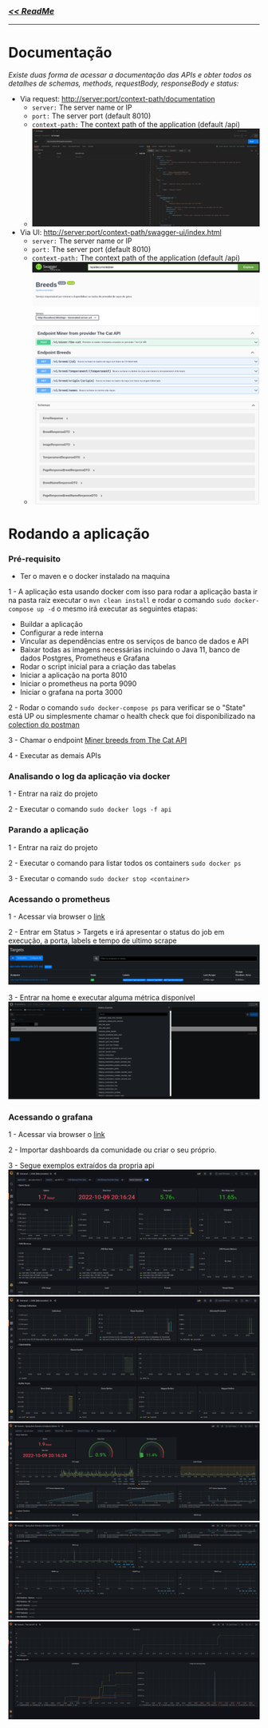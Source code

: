 ### [_<< ReadMe_](../README.md)

---

# Documentação
_Existe duas forma de acessar a documentação das APIs e obter todos os detalhes de schemas, methods, requestBody, responseBody e status:_
- Via request: [http://server:port/context-path/documentation](http://server:port/context-path/documentation)
  - ```server:``` The server name or IP
  - ```port:``` The server port (default 8010)
  - ```context-path:``` The context path of the application (default /api)
  - ![img.png](documentation-from-endpoint.png)
- Via UI: [http://server:port/context-path/swagger-ui/index.html](http://server:port/context-path/swagger-ui/index.html)
  - ```server:``` The server name or IP
  - ```port:``` The server port (default 8010)
  - ```context-path:``` The context path of the application (default /api)
  - ![img.png](documentation-from-ui.png)



# Rodando a aplicação

### Pré-requisito
- Ter o maven e o docker instalado na maquina

1 - A aplicação esta usando docker com isso para rodar a aplicação basta ir na pasta raiz executar o ```mvn clean install``` e rodar o comando ```sudo docker-compose up -d``` o mesmo irá executar as seguintes etapas:
- Buildar a aplicação
- Configurar a rede interna
- Vincular as dependências entre os serviços de banco de dados e API
- Baixar todas as imagens necessárias incluindo o Java 11, banco de dados Postgres, Prometheus e Grafana
- Rodar o script inicial para a criação das tabelas
- Iniciar a aplicação na porta 8010
- Iniciar o prometheus na porta 9090
- Iniciar o grafana na porta 3000

2 - Rodar o comando ```sudo docker-compose ps``` para verificar se o "State" está UP ou simplesmente chamar o health check que foi disponibilizado na [colection do postman](Teste%20Itaú%20-%20The%20Cat%20API.postman_collection.json)

3 - Chamar o endpoint [Miner breeds from The Cat API](http://localhost:8010/api/v1/miner/the-cat)

4 - Executar as demais APIs

### Analisando o log da aplicação via docker
1 - Entrar na raiz do projeto

2 - Executar o comando  ```sudo docker logs -f api```

### Parando a aplicação
1 - Entrar na raiz do projeto

2 - Executar o comando para listar todos os containers  ```sudo docker ps```

3 - Executar o comando  ```sudo docker stop <container>```

### Acessando o prometheus
1 - Acessar via browser o [link](http://localhost:9090)

2 - Entrar em Status > Targets e irá apresentar o status do job em execução, a porta, labels e tempo de ultimo scrape
![img.png](Prometheus-status-targets.png) 

3 - Entrar na home e executar alguma métrica disponível
![img.png](Prometheus-metrics-explorer.png)

### Acessando o grafana
1 - Acessar via browser o [link](http://localhost:3000)

2 - Importar dashboards da comunidade ou criar o seu próprio.

3 - Segue exemplos extraídos da propria api
![img.png](JVM-micrometer-1.png)
![img.png](JVM-micrometer-2.png)
![img.png](SpringBoot-1.png)
![img.png](SpringBoot-2.png)
![img.png](Dashboard-1.png)